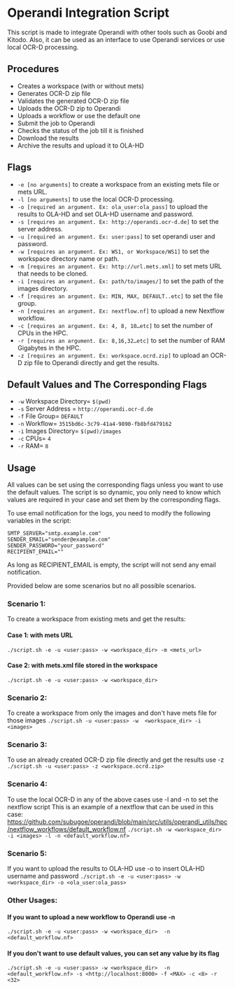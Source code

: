 
# Operandi Integration Script

This script is made to integrate Operandi with other tools such as Goobi and Kitodo. Also, it can be used as an interface to use Operandi services or use local OCR-D processing. 


## Procedures

- Creates a workspace (with or without mets)
- Generates OCR-D zip file
- Validates the generated OCR-D zip file
- Uploads the OCR-D zip to Operandi
- Uploads a workflow or use the default one
- Submit the job to Operandi
- Checks the status of the job till it is finished
- Download the results
- Archive the results and upload it to OLA-HD 


## Flags

- `-e [no arguments]` to create a workspace from an existing mets file or mets URL.
- `-l [no arguments]` to use the local OCR-D processing.
- `-o [required an argument. Ex: ola_user:ola_pass]` to upload the results to OLA-HD and set OLA-HD username and password.
- `-s [requires an argument. Ex: http://operandi.ocr-d.de]` to set the server address. 
- `-u [required an argument. Ex: user:pass]` to set operandi user and password.
- `-w [requires an argument. Ex: WS1, or Workspace/WS1]` to set the workspace directory name or path.
- `-m [requires an argument. Ex: http://url.mets.xml]` to set mets URL that needs to be cloned.
- `-i [requires an argument. Ex: path/to/images/]` to set the path of the images directory.
- `-f [requires an argument. Ex: MIN, MAX, DEFAULT..etc]` to set the file group.
- `-n [requires an argument. Ex: nextflow.nf]` to upload a new Nextflow workflow.
- `-c [requires an argument. Ex: 4, 8, 10…etc]` to set the number of CPUs in the HPC.
- `-r [requires an argument. Ex: 8,16,32…etc]` to set the number of RAM Gigabytes in the HPC.
- `-z [requires an argument. Ex: workspace.ocrd.zip]` to upload an OCR-D zip file to Operandi directly and get the results.


## Default Values and The Corresponding Flags

- `-w` Workspace Directory= `$(pwd)` 
- `-s` Server Address = `http://operandi.ocr-d.de`
- `-f` File Group= `DEFAULT`
- `-n` Workflow= `3515bd6c-3c79-41a4-9890-fb8bfd479162`
- `-i` Images Directory= `$(pwd)/images`
- `-c` CPUs= `4`
- `-r` RAM= `8`


## Usage
All values can be set using the corresponding flags unless you want to use the default values. The script is so dynamic, you only need to know which values are required in your case and set them by the corresponding flags. 

To use email notification for the logs, you need to modify the following variables in the script:
```# Email settings
SMTP_SERVER="smtp.example.com"
SENDER_EMAIL="sender@example.com"
SENDER_PASSWORD="your_password"
RECIPIENT_EMAIL=""
```
As long as RECIPIENT_EMAIL is empty, the script will not send any email notification.


Provided below are some scenarios but no all possible scenarios.

### Scenario 1: 
To create a workspace from existing mets and get the results:
#### Case 1: with mets URL
`./script.sh -e -u <user:pass> -w <workspace_dir> -m <mets_url>`
#### Case 2: with mets.xml file stored in the workspace
`./script.sh -e -u <user:pass> -w <workspace_dir> `
### Scenario 2: 
To create a workspace from only the images and don't have mets file for those images
`./script.sh -u <user:pass> -w  <workspace_dir> -i <images>`
### Scenario 3: 
To use an already created OCR-D zip file directly and get the results use -z
`./script.sh -u <user:pass> -z <workspace.ocrd.zip>`
### Scenario 4: 
To use the local OCR-D in any of the above cases use -l and -n to set the nextflow script 
This is an example of a nextflow that can be used in this case:
https://github.com/subugoe/operandi/blob/main/src/utils/operandi_utils/hpc/nextflow_workflows/default_workflow.nf
`./script.sh -w <workspace_dir> -i <images> -l -n <default_workflow.nf>`
### Scenario 5: 
If you want to upload the results to OLA-HD use -o to insert OLA-HD username and password
`./script.sh -e -u <user:pass> -w <workspace_dir> -o <ola_user:ola_pass>`
### Other Usages:
#### If you want to upload a new workflow to Operandi use -n
`./script.sh -e -u <user:pass> -w <workspace_dir>  -n <default_workflow.nf>`
#### If you don't want to use default values, you can set any value by its flag
`./script.sh -e -u <user:pass> -w <workspace_dir>  -n <default_workflow.nf> -s <http://localhost:8000> -f <MAX> -c <8> -r <32>`

